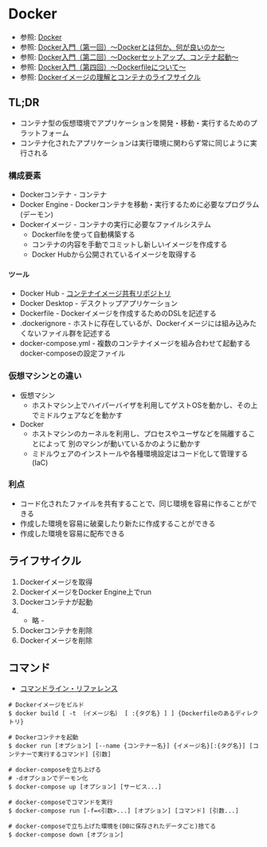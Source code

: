 # Docker
- 参照: [Docker](https://www.docker.com/)
- 参照: [Docker入門（第一回）～Dockerとは何か、何が良いのか～](https://knowledge.sakura.ad.jp/13265/)
- 参照: [Docker入門（第二回）～Dockerセットアップ、コンテナ起動～](https://knowledge.sakura.ad.jp/13795/)
- 参照: [Docker入門（第四回）～Dockerfileについて～](https://knowledge.sakura.ad.jp/15253/)
- 参照: [Dockerイメージの理解とコンテナのライフサイクル](https://www.slideshare.net/zembutsu/docker-images-containers-and-lifecycle)

## TL;DR
- コンテナ型の仮想環境でアプリケーションを開発・移動・実行するためのプラットフォーム
- コンテナ化されたアプリケーションは実行環境に関わらず常に同じように実行される

### 構成要素
- Dockerコンテナ - コンテナ
- Docker Engine  - Dockerコンテナを移動・実行するために必要なプログラム(デーモン)
- Dockerイメージ - コンテナの実行に必要なファイルシステム
  - Dockerfileを使って自動構築する
  - コンテナの内容を手動でコミットし新しいイメージを作成する
  - Docker Hubから公開されているイメージを取得する

#### ツール
- Docker Hub         - [コンテナイメージ共有リポジトリ](https://www.docker.com/products/docker-hub)
- Docker Desktop     - デスクトップアプリケーション
- Dockerfile         - Dockerイメージを作成するためのDSLを記述する
- .dockerignore      - ホストに存在しているが、Dockerイメージには組み込みたくないファイル群を記述する
- docker-compose.yml - 複数のコンテナイメージを組み合わせて起動するdocker-composeの設定ファイル

### 仮想マシンとの違い
- 仮想マシン
  - ホストマシン上でハイパーバイザを利用してゲストOSを動かし、その上でミドルウェアなどを動かす
- Docker
  - ホストマシンのカーネルを利用し、プロセスやユーザなどを隔離することによって
    別のマシンが動いているかのように動かす
  - ミドルウェアのインストールや各種環境設定はコード化して管理する(IaC)

### 利点
- コード化されたファイルを共有することで、同じ環境を容易に作ることができる
- 作成した環境を容易に破棄したり新たに作成することができる
- 作成した環境を容易に配布できる

## ライフサイクル
1. Dockerイメージを取得
2. DockerイメージをDocker Engine上でrun
3. Dockerコンテナが起動
4. - 略 -
5. Dockerコンテナを削除
6. Dockerイメージを削除

## コマンド
- [コマンドライン・リファレンス](https://docs.docker.jp/compose/reference/toc.html)
```
# Dockerイメージをビルド
$ docker build [ -t ｛イメージ名｝ [ :{タグ名} ] ] {Dockerfileのあるディレクトリ}

# Dockerコンテナを起動
$ docker run [オプション] [--name {コンテナー名}] {イメージ名}[:{タグ名}] [コンテナーで実行するコマンド] [引数]

# docker-composeを立ち上げる
# -dオプションでデーモン化
$ docker-compose up [オプション] [サービス...]

# docker-composeでコマンドを実行
$ docker-compose run [-f=<引数>...] [オプション] [コマンド] [引数...]

# docker-composeで立ち上げた環境を(DBに保存されたデータごと)捨てる
$ docker-compose down [オプション]
```
